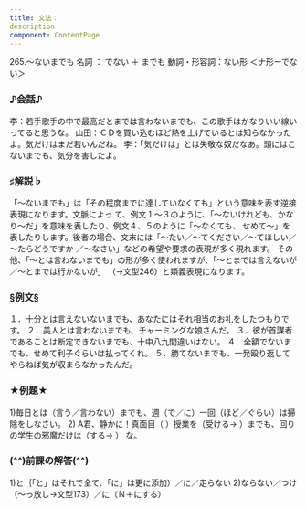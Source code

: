 ```yaml
---
title: 文法：
description
component: ContentPage
---
```



265.～ないまでも
名詞 ： でない ＋ までも
動詞・形容詞：ない形 ＜ナ形ーでない＞
### ♪会話♪
李：若手歌手の中で最高だとまでは言わないまでも、この歌手はかなりいい線いってると思うな。 山田：ＣＤを買い込むほど熱を上げているとは知らなかったよ。気だけはまだ若いんだね。
李：「気だけは」とは失敬な奴だなあ。頭にはこないまでも、気分を害したよ。
### ♯解説♭
「～ないまでも」は「その程度までに達していなくても」という意味を表す逆接表現になります。文脈によっ て、例文１～３のように、「～ないけれども、かなり～だ」を意味を表したり、例文４、５のように「～なくても、 せめて～」を表したりします。後者の場合、文末には「～たい／～てください／～てほしい／～たらどうですか
／～なさい」などの希望や要求の表現が多く現れます。 その他、「～とは言わないまでも」の形が多く使われますが、「～とまでは言えないが／～とまでは行かないが」
（→文型246）と類義表現になります。
### §例文§
１．十分とは言えないないまでも、あなたにはそれ相当のお礼をしたつもりです。
２．美人とは言わないまでも、チャーミングな娘さんだ。
３．彼が首謀者であることは断定できないまでも、十中八九間違いはない。
４．全額でないまでも、せめて利子ぐらいは払ってくれ。
５．勝てないまでも、一発殴り返してやらねば気が収まらなかったんだ。
### ★例題★
1)毎日とは（言う／言わない）までも、週（で／に）一回（ほど／ぐらい）は掃除をしなさい。
2) A君、静かに！真面目（ ）授業を（受ける→ ）までも、回りの学生の邪魔だけは（する→ ）
な。      
### (^^)前課の解答(^^)
1)と｛「と」はそれで全て、「に」は更に添加）／に／走らない
2)ならない／つけ（～っ放し→文型173）／に（Ｎ＋にする）
